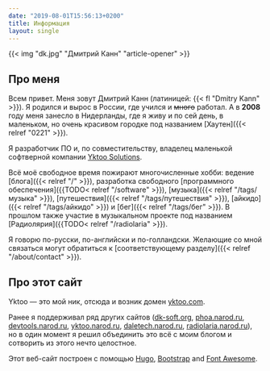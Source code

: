 ```yaml
---
date: "2019-08-01T15:56:13+0200"
title: Информация
layout: single
---
```


{{< img "dk.jpg" "Дмитрий Канн" "article-opener" >}}

## Про меня

Всем привет. Меня зовут Дмитрий Канн (латиницей: {{< fl "Dmitry Kann" >}}). Я родился и вырос в России, где учился и ~~много~~ работал. А в **2008** году меня занесло в Нидерланды, где я живу и по сей день, в маленьком, но очень красивом городке под названием [Хаутен]({{< relref "0221" >}}).

Я разработчик ПО и, по совместительству, владелец маленькой софтверной компании [Yktoo Solutions](https://yktoo.solutions).

Всё моё свободное время пожирают многочисленные хобби: ведение [блога]({{< relref "/" >}}), разработка свободного [программного обеспечения]({{TODO< relref "/software" >}}), [музыка]({{< relref "/tags/музыка" >}}), [путешествия]({{< relref "/tags/путешествия" >}}), [айкидо]({{< relref "/tags/айкидо" >}}) и [бег]({{< relref "/tags/бег" >}}). В прошлом также участие в музыкальном проекте под названием [Радиолярия]({{TODO< relref "/radiolaria" >}}).

Я говорю по-русски, по-английски и по-голландски. Желающие со мной связаться могут обратиться к [соответствующему разделу]({{< relref "/about/contact" >}}).

## Про этот сайт

Yktoo — это мой ник, отсюда и возник домен <u>yktoo.com</u>.

Ранее я поддерживал ряд других сайтов (<u>dk-soft.org</u>, <u>phoa.narod.ru</u>, <u>devtools.narod.ru</u>, <u>yktoo.narod.ru</u>, <u>daletech.narod.ru</u>, <u>radiolaria.narod.ru</u>), но в один момент я решил объединить это всё с моим блогом и сотворить из этого нечто целостное.

Этот веб-сайт построен с помощью [Hugo](https://gohugo.io/), [Bootstrap](http://getbootstrap.com/) and [Font Awesome](https://fontawesome.com/).
